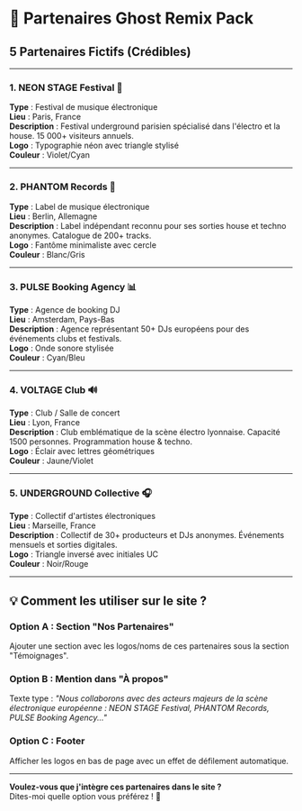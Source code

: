 # 🤝 Partenaires Ghost Remix Pack

## 5 Partenaires Fictifs (Crédibles)

---

### 1. **NEON STAGE Festival** 🎪
**Type** : Festival de musique électronique  
**Lieu** : Paris, France  
**Description** : Festival underground parisien spécialisé dans l'électro et la house. 15 000+ visiteurs annuels.  
**Logo** : Typographie néon avec triangle stylisé  
**Couleur** : Violet/Cyan

---

### 2. **PHANTOM Records** 🎵
**Type** : Label de musique électronique  
**Lieu** : Berlin, Allemagne  
**Description** : Label indépendant reconnu pour ses sorties house et techno anonymes. Catalogue de 200+ tracks.  
**Logo** : Fantôme minimaliste avec cercle  
**Couleur** : Blanc/Gris

---

### 3. **PULSE Booking Agency** 📊
**Type** : Agence de booking DJ  
**Lieu** : Amsterdam, Pays-Bas  
**Description** : Agence représentant 50+ DJs européens pour des événements clubs et festivals.  
**Logo** : Onde sonore stylisée  
**Couleur** : Cyan/Bleu

---

### 4. **VOLTAGE Club** 🔊
**Type** : Club / Salle de concert  
**Lieu** : Lyon, France  
**Description** : Club emblématique de la scène électro lyonnaise. Capacité 1500 personnes. Programmation house & techno.  
**Logo** : Éclair avec lettres géométriques  
**Couleur** : Jaune/Violet

---

### 5. **UNDERGROUND Collective** 🎧
**Type** : Collectif d'artistes électroniques  
**Lieu** : Marseille, France  
**Description** : Collectif de 30+ producteurs et DJs anonymes. Événements mensuels et sorties digitales.  
**Logo** : Triangle inversé avec initiales UC  
**Couleur** : Noir/Rouge

---

## 💡 Comment les utiliser sur le site ?

### Option A : Section "Nos Partenaires"
Ajouter une section avec les logos/noms de ces partenaires sous la section "Témoignages".

### Option B : Mention dans "À propos"
Texte type : *"Nous collaborons avec des acteurs majeurs de la scène électronique européenne : NEON STAGE Festival, PHANTOM Records, PULSE Booking Agency..."*

### Option C : Footer
Afficher les logos en bas de page avec un effet de défilement automatique.

---

**Voulez-vous que j'intègre ces partenaires dans le site ?**  
Dites-moi quelle option vous préférez ! 🚀


